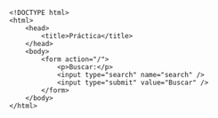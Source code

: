<code>
&lt;!DOCTYPE html&gt;
&lt;html&gt;
    &lt;head&gt;
        &lt;title&gt;Práctica&lt;/title&gt;
    &lt;/head&gt;
    &lt;body&gt;
        &lt;form action="/"&gt;
            &lt;p&gt;Buscar:&lt;/p&gt;
            &lt;input type="search" name="search" /&gt;
            &lt;input type="submit" value="Buscar" /&gt;
        &lt;/form&gt;
    &lt;/body&gt;
&lt;/html&gt;
</code>